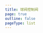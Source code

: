 ```yaml
---
title: 球阀控制阀
page: true
outline: false
pageType: list
---
```


<script setup>
import AllProducts from '../../AllProducts.vue'
</script>

<AllProducts category="蝶阀,控制阀" />

